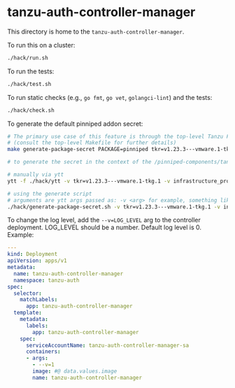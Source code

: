 # tanzu-auth-controller-manager

This directory is home to the `tanzu-auth-controller-manager`.

To run this on a cluster:

```sh
./hack/run.sh
```

To run the tests:

```sh
./hack/test.sh
```

To run static checks (e.g., `go fmt`, `go vet`, `golangci-lint`) and the tests:

```sh
./hack/check.sh
```

To generate the default pinniped addon secret:

```sh
# The primary use case of this feature is through the top-level Tanzu Framework Makefile, via a command like:
# (consult the top-level Makefile for further details)
make generate-package-secret PACKAGE=pinniped tkr=v1.23.3---vmware.1-tkg.1 iaas=vsphere

# to generate the secret in the context of the /pinniped-components/tanzu-auth-controller-manager, do one of the following:

# manually via ytt
ytt -f ./hack/ytt -v tkr=v1.23.3---vmware.1-tkg.1 -v infrastructure_provider=vsphere

# using the generate script
# arguments are ytt args passed as: -v <arg> for example, something like:
./hack/generate-package-secret.sh -v tkr=v1.23.3---vmware.1-tkg.1 -v infrastructure_provider=vsphere
```

To change the log level, add the `--v=LOG_LEVEL` arg to the controller deployment.  LOG_LEVEL should
be a number.  Default log level is 0. Example:

```yaml
---
kind: Deployment
apiVersion: apps/v1
metadata:
  name: tanzu-auth-controller-manager
  namespace: tanzu-auth
spec:
  selector:
    matchLabels:
      app: tanzu-auth-controller-manager
  template:
    metadata:
      labels:
        app: tanzu-auth-controller-manager
    spec:
      serviceAccountName: tanzu-auth-controller-manager-sa
      containers:
      - args:
        - --v=1
        image: #@ data.values.image
        name: tanzu-auth-controller-manager
```
